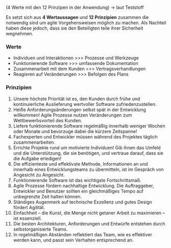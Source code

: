 (4 Werte mit den 12 Prinzipen in der Anwendung) -> laut Teststoff

Es setzt sich aus **4 Wertaussagen** und **12 Prinzipien** zusammen die notwendig sind um agile Vorgehensweisen möglich zu machen. Als Nachteil haben diese jedoch, dass sie den Beteiligten teile ihrer Sicherheit wegnehmen.

### Werte
- Individuen und Interaktionen >>> Prozesse und Werkzeuge
- Funktionierende Software >>> umfassende Dokumentation
- Zusammenarbeit mit dem Kunden >>> Vertragsverhandlungen
- Reagieren auf Veränderungen >>> Befolgen des Plans

### Prinzipien
1. Unsere höchste Priorität ist es, den Kunden durch frühe und kontinuierliche Auslieferung wertvoller Software zufriedenzustellen.
2. Heiße Anforderungsänderungen selbst spät in der Entwicklung willkommen! Agile Prozesse nutzen Veränderungen zum Wettbewerbsvorteil des Kunden.
3. Liefere funktionierende Software regelmäßig innerhalb weniger Wochen oder Monate und bevorzuge dabei die kürzere Zeitspanne!
4. Fachexperten und Entwickler müssen während des Projektes täglich zusammenarbeiten.
5. Errichte Projekte rund um motivierte Individuen! Gib ihnen das Umfeld und die Unterstützung, die sie benötigen, und vertraue darauf, dass sie die Aufgabe erledigen!
6. Die effizienteste und effektivste Methode, Informationen an und innerhalb eines Entwicklungsteams zu übermitteln, ist im Gespräch von Angesicht zu Angesicht.
7. Funktionierende Software ist das wichtigste Fortschrittsmaß.
8. Agile Prozesse fördern nachhaltige Entwicklung. Die Auftraggeber, Entwickler und Benutzer sollten ein gleichmäßiges Tempo auf unbegrenzte Zeit halten können.
9. Ständiges Augenmerk auf technische Exzellenz und gutes Design fördert Agilität.
10. Einfachheit – die Kunst, die Menge nicht getaner Arbeit zu maximieren – ist essenziell.
11. Die besten Architekturen, Anforderungen und Entwürfe entstehen durch selbstorganisierte Teams.
12. In regelmäßigen Abständen reflektiert das Team, wie es effektiver werden kann, und passt sein Verhalten entsprechend an.

